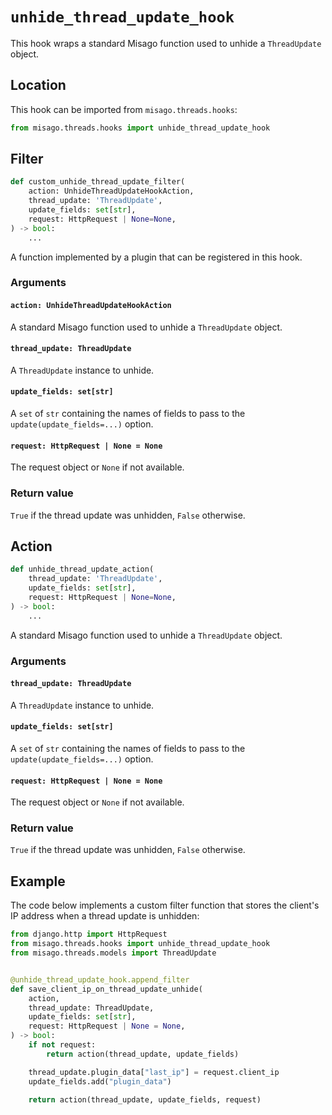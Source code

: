 # `unhide_thread_update_hook`

This hook wraps a standard Misago function used to unhide a `ThreadUpdate` object.


## Location

This hook can be imported from `misago.threads.hooks`:

```python
from misago.threads.hooks import unhide_thread_update_hook
```


## Filter

```python
def custom_unhide_thread_update_filter(
    action: UnhideThreadUpdateHookAction,
    thread_update: 'ThreadUpdate',
    update_fields: set[str],
    request: HttpRequest | None=None,
) -> bool:
    ...
```

A function implemented by a plugin that can be registered in this hook.


### Arguments

#### `action: UnhideThreadUpdateHookAction`

A standard Misago function used to unhide a `ThreadUpdate` object.


#### `thread_update: ThreadUpdate`

A `ThreadUpdate` instance to unhide.


#### `update_fields: set[str]`

A `set` of `str` containing the names of fields to pass to the `update(update_fields=...)` option.


#### `request: HttpRequest | None = None`

The request object or `None` if not available.


### Return value

`True` if the thread update was unhidden, `False` otherwise.


## Action

```python
def unhide_thread_update_action(
    thread_update: 'ThreadUpdate',
    update_fields: set[str],
    request: HttpRequest | None=None,
) -> bool:
    ...
```

A standard Misago function used to unhide a `ThreadUpdate` object.


### Arguments

#### `thread_update: ThreadUpdate`

A `ThreadUpdate` instance to unhide.


#### `update_fields: set[str]`

A `set` of `str` containing the names of fields to pass to the `update(update_fields=...)` option.


#### `request: HttpRequest | None = None`

The request object or `None` if not available.


### Return value

`True` if the thread update was unhidden, `False` otherwise.


## Example

The code below implements a custom filter function that stores the client's IP address when a thread update is unhidden:

```python
from django.http import HttpRequest
from misago.threads.hooks import unhide_thread_update_hook
from misago.threads.models import ThreadUpdate


@unhide_thread_update_hook.append_filter
def save_client_ip_on_thread_update_unhide(
    action,
    thread_update: ThreadUpdate,
    update_fields: set[str],
    request: HttpRequest | None = None,
) -> bool:
    if not request:
        return action(thread_update, update_fields)

    thread_update.plugin_data["last_ip"] = request.client_ip
    update_fields.add("plugin_data")

    return action(thread_update, update_fields, request)
```